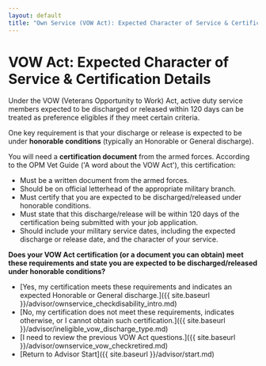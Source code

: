 ```yaml
---
layout: default
title: "Own Service (VOW Act): Expected Character of Service & Certification"
---
```


# VOW Act: Expected Character of Service & Certification Details

Under the VOW (Veterans Opportunity to Work) Act, active duty service members expected to be discharged or released within 120 days can be treated as preference eligibles if they meet certain criteria.

One key requirement is that your discharge or release is expected to be under **honorable conditions** (typically an Honorable or General discharge).

You will need a **certification document** from the armed forces. According to the OPM Vet Guide ('A word about the VOW Act'), this certification:
*   Must be a written document from the armed forces.
*   Should be on official letterhead of the appropriate military branch.
*   Must certify that you are expected to be discharged/released under honorable conditions.
*   Must state that this discharge/release will be within 120 days of the certification being submitted with your job application.
*   Should include your military service dates, including the expected discharge or release date, and the character of your service.

**Does your VOW Act certification (or a document you can obtain) meet these requirements and state you are expected to be discharged/released under honorable conditions?**

*   [Yes, my certification meets these requirements and indicates an expected Honorable or General discharge.]({{ site.baseurl }}/advisor/ownservice_checkdisability_intro.md)
*   [No, my certification does not meet these requirements, indicates otherwise, or I cannot obtain such certification.]({{ site.baseurl }}/advisor/ineligible_vow_discharge_type.md)
*   [I need to review the previous VOW Act questions.]({{ site.baseurl }}/advisor/ownservice_vow_checkretired.md)
*   [Return to Advisor Start]({{ site.baseurl }}/advisor/start.md)
